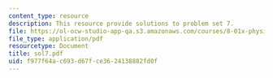 ```yaml
---
content_type: resource
description: This resource provide solutions to problem set 7.
file: https://ol-ocw-studio-app-qa.s3.amazonaws.com/courses/8-01x-physics-i-classical-mechanics-with-an-experimental-focus-fall-2002/f977f64ac693d67fce3624138882fd0f_sol7.pdf
file_type: application/pdf
resourcetype: Document
title: sol7.pdf
uid: f977f64a-c693-d67f-ce36-24138882fd0f
---
```

